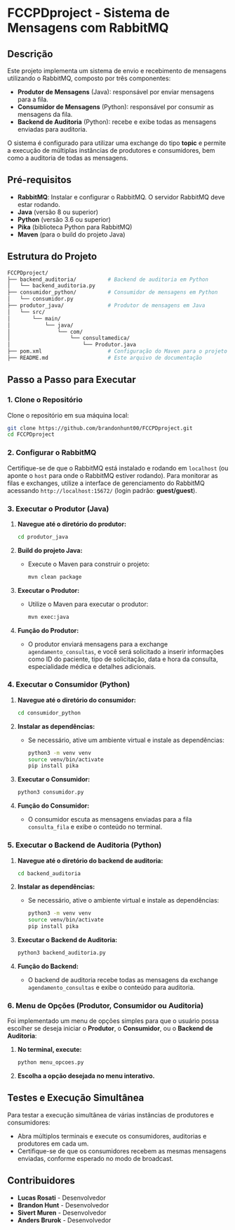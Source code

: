 
# FCCPDproject - Sistema de Mensagens com RabbitMQ

## Descrição

Este projeto implementa um sistema de envio e recebimento de mensagens utilizando o RabbitMQ, composto por três componentes:

- **Produtor de Mensagens** (Java): responsável por enviar mensagens para a fila.
- **Consumidor de Mensagens** (Python): responsável por consumir as mensagens da fila.
- **Backend de Auditoria** (Python): recebe e exibe todas as mensagens enviadas para auditoria.

O sistema é configurado para utilizar uma exchange do tipo **topic** e permite a execução de múltiplas instâncias de produtores e consumidores, bem como a auditoria de todas as mensagens.

## Pré-requisitos

- **RabbitMQ**: Instalar e configurar o RabbitMQ. O servidor RabbitMQ deve estar rodando.
- **Java** (versão 8 ou superior)
- **Python** (versão 3.6 ou superior)
- **Pika** (biblioteca Python para RabbitMQ)
- **Maven** (para o build do projeto Java)

## Estrutura do Projeto

```bash
FCCPDproject/
├── backend_auditoria/          # Backend de auditoria em Python
│   └── backend_auditoria.py
├── consumidor_python/          # Consumidor de mensagens em Python
│   └── consumidor.py
├── produtor_java/              # Produtor de mensagens em Java
│   └── src/
│       └── main/
│           └── java/
│               └── com/
│                   └── consultamedica/
│                       └── Produtor.java
├── pom.xml                     # Configuração do Maven para o projeto Java
├── README.md                   # Este arquivo de documentação
```

## Passo a Passo para Executar

### 1. Clone o Repositório

Clone o repositório em sua máquina local:

```bash
git clone https://github.com/brandonhunt00/FCCPDproject.git
cd FCCPDproject
```

### 2. Configurar o RabbitMQ

Certifique-se de que o RabbitMQ está instalado e rodando em `localhost` (ou aponte o `host` para onde o RabbitMQ estiver rodando). Para monitorar as filas e exchanges, utilize a interface de gerenciamento do RabbitMQ acessando `http://localhost:15672/` (login padrão: **guest/guest**).

### 3. Executar o Produtor (Java)

1. **Navegue até o diretório do produtor:**
   ```bash
   cd produtor_java
   ```

2. **Build do projeto Java:**
   - Execute o Maven para construir o projeto:
     ```bash
     mvn clean package
     ```

3. **Executar o Produtor:**
   - Utilize o Maven para executar o produtor:
     ```bash
     mvn exec:java
     ```

4. **Função do Produtor:**
   - O produtor enviará mensagens para a exchange `agendamento_consultas`, e você será solicitado a inserir informações como ID do paciente, tipo de solicitação, data e hora da consulta, especialidade médica e detalhes adicionais.

### 4. Executar o Consumidor (Python)

1. **Navegue até o diretório do consumidor:**
   ```bash
   cd consumidor_python
   ```

2. **Instalar as dependências:**
   - Se necessário, ative um ambiente virtual e instale as dependências:
     ```bash
     python3 -m venv venv
     source venv/bin/activate
     pip install pika
     ```

3. **Executar o Consumidor:**
   ```bash
   python3 consumidor.py
   ```

4. **Função do Consumidor:**
   - O consumidor escuta as mensagens enviadas para a fila `consulta_fila` e exibe o conteúdo no terminal.

### 5. Executar o Backend de Auditoria (Python)

1. **Navegue até o diretório do backend de auditoria:**
   ```bash
   cd backend_auditoria
   ```

2. **Instalar as dependências:**
   - Se necessário, ative o ambiente virtual e instale as dependências:
     ```bash
     python3 -m venv venv
     source venv/bin/activate
     pip install pika
     ```

3. **Executar o Backend de Auditoria:**
   ```bash
   python3 backend_auditoria.py
   ```

4. **Função do Backend:**
   - O backend de auditoria recebe todas as mensagens da exchange `agendamento_consultas` e exibe o conteúdo para auditoria.

### 6. Menu de Opções (Produtor, Consumidor ou Auditoria)

Foi implementado um menu de opções simples para que o usuário possa escolher se deseja iniciar o **Produtor**, o **Consumidor**, ou o **Backend de Auditoria**:

1. **No terminal, execute:**
   ```bash
   python menu_opcoes.py
   ```

2. **Escolha a opção desejada no menu interativo.**

## Testes e Execução Simultânea

Para testar a execução simultânea de várias instâncias de produtores e consumidores:

- Abra múltiplos terminais e execute os consumidores, auditorias e produtores em cada um.
- Certifique-se de que os consumidores recebem as mesmas mensagens enviadas, conforme esperado no modo de broadcast.

## Contribuidores

- **Lucas Rosati** - Desenvolvedor
- **Brandon Hunt** - Desenvolvedor
- **Sivert Muren** - Desenvolvedor
- **Anders Brurok** - Desenvolvedor
